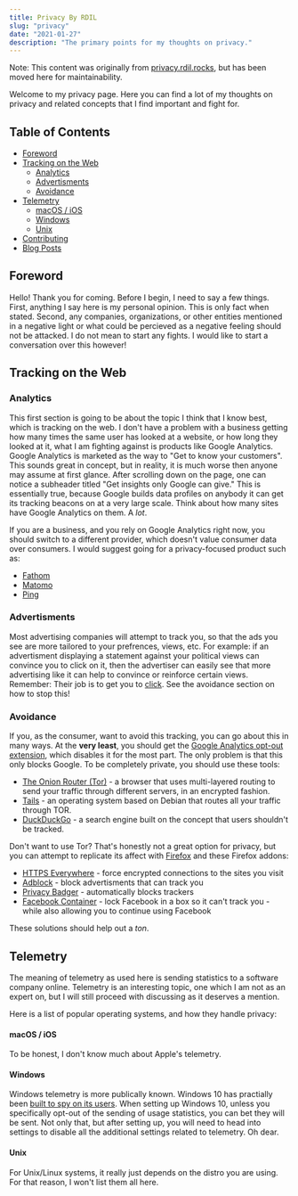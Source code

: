 ```yaml
---
title: Privacy By RDIL
slug: "privacy"
date: "2021-01-27"
description: "The primary points for my thoughts on privacy."
---
```


Note: This content was originally from [privacy.rdil.rocks](https://github.com/rdilweb/privacy), but has been moved here for maintainability.

Welcome to my privacy page. Here you can find a lot of my thoughts on privacy and related concepts that I find important and fight for.

## Table of Contents

-   [Foreword](#foreword)
-   [Tracking on the Web](#tracking-on-the-web)
    -   [Analytics](#analytics)
    -   [Advertisments](#advertisments)
    -   [Avoidance](#avoidance)
-   [Telemetry](#telemetry)
    -   [macOS / iOS](#macos--ios)
    -   [Windows](#windows)
    -   [Unix](#unix)
-   [Contributing](#contributing)
-   [Blog Posts](#blog-posts)

## Foreword

Hello! Thank you for coming.
Before I begin, I need to say a few things.
First, anything I say here is my personal opinion. This is only fact when stated.
Second, any companies, organizations, or other entities mentioned in a negative light or what could be percieved as a negative feeling should not be attacked.
I do not mean to start any fights.
I would like to start a conversation over this however!

## Tracking on the Web

### Analytics

This first section is going to be about the topic I think that I know best, which is tracking on the web.
I don't have a problem with a business getting how many times the same user has looked at a website, or how long they looked at it,
what I am fighting against is products like Google Analytics.
Google Analytics is marketed as the way to "Get to know your customers".
This sounds great in concept, but in reality, it is much worse then anyone may assume at first glance.
After scrolling down on the page, one can notice a subheader titled "Get insights only Google can give."
This is essentially true, because Google builds data profiles on anybody it can get its tracking beacons on
at a very large scale. Think about how many sites have Google Analytics on them. A _lot_.

If you are a business, and you rely on Google Analytics right now, you should switch to a different provider,
which doesn't value consumer data over consumers. I would suggest going for a privacy-focused product such as:

-   [Fathom](https://usefathom.com/)
-   [Matomo](https://matomo.org/)
-   [Ping](https://github.com/parkr/ping)

### Advertisments

Most advertising companies will attempt to track you, so that the ads you see are more tailored to your prefrences, views, etc.
For example: if an advertisment displaying a statement against your political views can convince you to click on it, then the advertiser can easily see that more advertising like it can help to convince or reinforce certain views.
Remember: Their job is to get you to <span style="cursor: pointer; text-decoration: underline" onClick="window.alert('Did you read what I just said, or did you just click this to see what it does?');">click</span>.
See the avoidance section on how to stop this!

### Avoidance

If you, as the consumer, want to avoid this tracking, you can go about this in many ways.
At the **very least**, you should get the [Google Analytics opt-out extension](https://tools.google.com/dlpage/gaoptout), which disables it for the most part.
The only problem is that this only blocks Google. To be completely private, you should use these tools:

-   [The Onion Router (Tor)](https://torproject.org/) - a browser that uses multi-layered routing to send your traffic through different servers, in an encrypted fashion.
-   [Tails](https://tails.boum.org/) - an operating system based on Debian that routes all your traffic through TOR.
-   [DuckDuckGo](https://duckduckgo.com/) - a search engine built on the concept that users shouldn't be tracked.

Don't want to use Tor? That's honestly not a great option for privacy, but you can attempt to replicate its affect with [Firefox](https://mozilla.org/firefox) and these Firefox addons:

-   [HTTPS Everywhere](https://addons.mozilla.org/en-US/firefox/addon/https-everywhere/) - force encrypted connections to the sites you visit
-   [Adblock](https://addons.mozilla.org/en-US/firefox/addon/adblock-plus/) - block advertisments that can track you
-   [Privacy Badger](https://addons.mozilla.org/en-US/firefox/addon/privacy-badger17/) - automatically blocks trackers
-   [Facebook Container](https://addons.mozilla.org/en-US/firefox/addon/facebook-container/) - lock Facebook in a box so it can't track you - while also allowing you to continue using Facebook

These solutions should help out a _ton_.

## Telemetry

The meaning of telemetry as used here is sending statistics to a software company online.
Telemetry is an interesting topic, one which I am not as an expert on, but I will still proceed with discussing as it deserves a mention.

Here is a list of popular operating systems, and how they handle privacy:

#### macOS / iOS

To be honest, I don't know much about Apple's telemetry.

#### Windows

Windows telemetry is more publically known. Windows 10 has practially been [built to spy on its users](https://www.forbes.com/sites/gordonkelly/2015/11/02/microsoft-confirms-unstoppable-windows-10-tracking/).
When setting up Windows 10, unless you specifically opt-out of the sending of usage statistics, you can bet they will be sent.
Not only that, but after setting up, you will need to head into settings to disable all the additional settings related to telemetry.
Oh dear.

#### Unix

For Unix/Linux systems, it really just depends on the distro you are using. For that reason, I won't list them all here.
